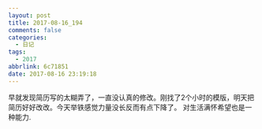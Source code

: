 ```yaml
---
layout: post
title: 2017-08-16_194
comments: false
categories:
  - 日记
tags:
  - 2017
abbrlink: 6c71851
date: 2017-08-16 23:19:18
---
```


  早就发现简历写的太糊弄了，一直没认真的修改。刚找了2个小时的模版，明天把简历好好改改。今天举铁感觉力量没长反而有点下降了。
  对生活满怀希望也是一种能力.
